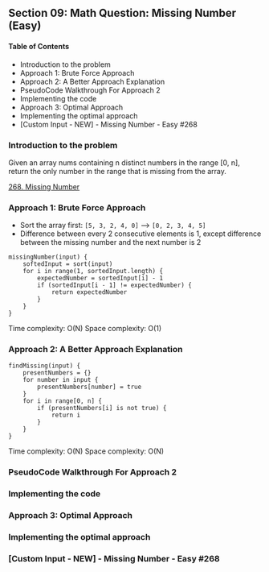 ## Section 09: Math Question: Missing Number (Easy)

#### Table of Contents
- Introduction to the problem
- Approach 1: Brute Force Approach
- Approach 2: A Better Approach Explanation
- PseudoCode Walkthrough For Approach 2
- Implementing the code
- Approach 3: Optimal Approach
- Implementing the optimal approach
- [Custom Input - NEW] - Missing Number - Easy #268


### Introduction to the problem

Given an array nums containing n distinct numbers in the range [0, n], return the only number in the range that is missing from the array.

[268. Missing Number](https://leetcode.com/problems/missing-number/)



### Approach 1: Brute Force Approach

- Sort the array first: `[5, 3, 2, 4, 0]` --> `[0, 2, 3, 4, 5]`
- Difference between every 2 consecutive elements is 1, except difference between the
  missing number and the next number is 2

```
missingNumber(input) {
    softedInput = sort(input)
    for i in range(1, sortedInput.length) {
        expectedNumber = sortedInput[i] - 1
        if (sortedInput[i - 1] != expectedNumber) {
            return expectedNumber
        }
    }
}
```
Time complexity: O(N)
Space complexity: O(1)


### Approach 2: A Better Approach Explanation

```
findMissing(input) {
    presentNumbers = {}
    for number in input {
        presentNumbers[number] = true
    }
    for i in range[0, n] {
        if (presentNumbers[i] is not true) {
            return i
        }
    }
}
```
Time complexity: O(N)
Space complexity: O(N)

### PseudoCode Walkthrough For Approach 2



### Implementing the code



### Approach 3: Optimal Approach



### Implementing the optimal approach



### [Custom Input - NEW] - Missing Number - Easy #268





